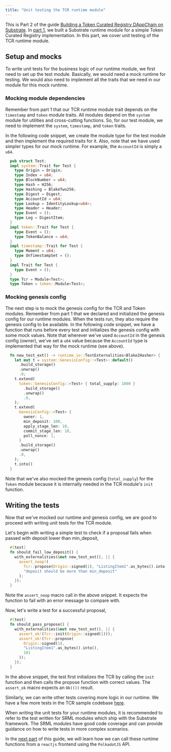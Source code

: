 ```yaml
---
title: "Unit testing the TCR runtime module"
---
```

This is Part 2 of the guide [Building a Token Curated Registry DAppChain on Substrate](index.md). In [part 1](building-the-substrate-tcr-runtime.md), we built a Substrate runtime module for a simple Token Curated Registry implementation. In this part, we cover unit testing of the TCR runtime module.

## Setup and mocks

To write unit tests for the business logic of our runtime module, we first need to set up the test module. Basically, we would need a mock runtime for testing. We would also need to implement all the traits that we need in our module for this mock runtime.

### Mocking module dependencies

Remember from part 1 that our TCR runtime module trait depends on the `timestamp` and `token` module traits. All modules depend on the `system` module for utilities and cross-cutting functions. So, for our test module, we need to implement the `system`, `timestamp`, and `token` traits.

In the following code snippet, we create the module type for the test module and then implement the required traits for it. Also, note that we have used simpler types for our mock runtime. For example, the `AccountId` is simply a `u64`.

```rust
  pub struct Test;
  impl system::Trait for Test {
    type Origin = Origin;
    type Index = u64;
    type BlockNumber = u64;
    type Hash = H256;
    type Hashing = BlakeTwo256;
    type Digest = Digest;
    type AccountId = u64;
    type Lookup = IdentityLookup<u64>;
    type Header = Header;
    type Event = ();
    type Log = DigestItem;
  }
  impl token::Trait for Test {
    type Event = ();
    type TokenBalance = u64;
  }
  impl timestamp::Trait for Test {
    type Moment = u64;
    type OnTimestampSet = ();
  }
  impl Trait for Test {
    type Event = ();
  }
  type Tcr = Module<Test>;
  type Token = token::Module<Test>;
```

### Mocking genesis config

The next step is to mock the genesis config for the TCR and Token modules. Remember from part 1 that we declared and initialized the genesis config for our runtime modules. When the tests run, they also require the genesis config to be available. In the following code snippet, we have a function that runs before every test and initializes the genesis config with some mock values. Note that wherever we've used `AccountId` in the genesis config (owner), we've set a `u64` value because the `AccountId` type is implemented that way for the mock runtime (see above).

```rust
  fn new_test_ext() -> runtime_io::TestExternalities<Blake2Hasher> {
    let mut t = system::GenesisConfig::<Test>::default()
      .build_storage()
      .unwrap()
      .0;
    t.extend(
      token::GenesisConfig::<Test> { total_supply: 1000 }
        .build_storage()
        .unwrap()
        .0,
    );
    t.extend(
      GenesisConfig::<Test> {
        owner: 1,
        min_deposit: 100,
        apply_stage_len: 10,
        commit_stage_len: 10,
        poll_nonce: 1,
      }
      .build_storage()
      .unwrap()
      .0,
    );
    t.into()
  }
```

Note that we've also mocked the genesis config (`total_supply`) for the `Token` module because it is internally needed in the TCR module's `init` function.

## Writing the tests

Now that we've mocked our runtime and genesis config, we are good to proceed with writing unit tests for the TCR module.

Let's begin with writing a simple test to check if a proposal fails when passed with deposit lower than min_deposit,

```rust
  #[test]
  fn should_fail_low_deposit() {
    with_externalities(&mut new_test_ext(), || {
      assert_noop!(
        Tcr::propose(Origin::signed(1), "ListingItem1".as_bytes().into(), 99),
        "deposit should be more than min_deposit"
      );
    });
  }
```

Note the `assert_noop` macro call in the above snippet. It expects the function to fail with an error message to compare with.

Now, let's write a test for a successful proposal,

```rust
  #[test]
  fn should_pass_propose() {
    with_externalities(&mut new_test_ext(), || {
      assert_ok!(Tcr::init(Origin::signed(1)));
      assert_ok!(Tcr::propose(
        Origin::signed(1),
        "ListingItem1".as_bytes().into(),
        101
      ));
    });
  }
```

In the above snippet, the test first initializes the TCR by calling the `init` function and then calls the propose function with correct values. The `assert_ok` macro expects an `Ok(())` result.

Similarly, we can write other tests covering more logic in our runtime. We have a few more tests in the TCR sample codebase [here](https://github.com/substrate-developer-hub/substrate-tcr/blob/master/runtime/src/tcr.rs#L470).

When writing the unit tests for your runtime modules, it is recommended to refer to the test written for SRML modules which ship with the Substrate framework. The SRML modules have good code coverage and can provide guidance on how to write tests in more complex scenarios.

In the [next part](building-a-ui-for-the-tcr-runtime.md) of this guide, we will learn how we can call these runtime functions from a `reactjs` frontend using the `PolkadotJS` API.
